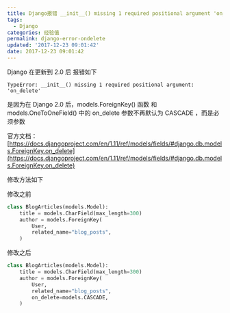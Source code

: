 ```yaml
---
title: Django报错 __init__() missing 1 required positional argument 'on_delete' 
tags:
  - Django
categories: 经验值
permalink: django-error-ondelete
updated: '2017-12-23 09:01:42'
date: 2017-12-23 09:01:42
---
```


Django 在更新到 2.0 后 报错如下

```
TypeError: __init__() missing 1 required positional argument: 'on_delete'
```

<!--more-->




是因为在 Django 2.0 后，models.ForeignKey() 函数 和 models.OneToOneField() 中的 on_delete 参数不再默认为 CASCADE ，而是必须参数

官方文档：[https://docs.djangoproject.com/en/1.11/ref/models/fields/#django.db.models.ForeignKey.on_delete](https://docs.djangoproject.com/en/1.11/ref/models/fields/#django.db.models.ForeignKey.on_delete)


修改方法如下


修改之前

```python
class BlogArticles(models.Model):
    title = models.CharField(max_length=300)
    author = models.ForeignKey(
        User,
        related_name="blog_posts",
    )
```

修改之后

```python
class BlogArticles(models.Model):
    title = models.CharField(max_length=300)
    author = models.ForeignKey(
        User,
        related_name="blog_posts",
        on_delete=models.CASCADE,
    )
```


